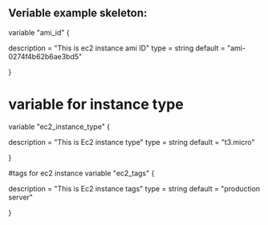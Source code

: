 ## Veriable example skeleton:

variable "ami_id" {

  description = "This is ec2 instance ami ID"
  type        = string
  default     = "ami-0274f4b62b6ae3bd5"

}

# variable for instance type
variable "ec2_instance_type" {

  description = "This is Ec2 instance type"
  type        = string
  default     = "t3.micro"

}

#tags for ec2 instance
variable "ec2_tags" {

  description = "This is Ec2 instance tags"
  type        = string
  default     = "production server"

}
